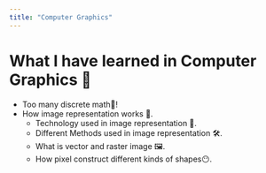 ```yaml
---
title: "Computer Graphics"
---
```


# What I have learned in Computer Graphics 🎉
- Too many discrete math🧮!
- How image representation works 📸.
	- Technology used in image representation 🤖.
	- Different Methods used in image representation 🛠️.
	- What is vector and raster image 🖼️.
	- How pixel construct different kinds of shapes😶.